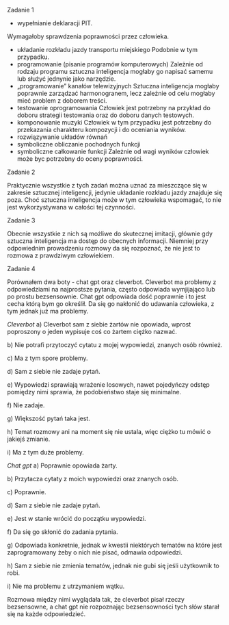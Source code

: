Zadanie 1

* wypełnianie deklaracji PIT.
  
Wymagałoby sprawdzenia poprawności przez człowieka.
* układanie rozkładu jazdy transportu miejskiego
Podobnie w tym przypadku.
* programowanie (pisanie programów komputerowych)
Zależnie od rodzaju programu sztuczna inteligencja mogłaby go napisać samemu lub służyć jednynie jako narzędzie.
* „programowanie” kanałów telewizyjnych
Sztuczna inteligencja mogłaby poprawnie zarządzać harmonogranem, lecz zależnie od celu mogłaby mieć problem z doborem treści.
* testowanie oprogramowania
Człowiek jest potrzebny na przykład do doboru strategii testowania oraz do doboru danych testowych.
* komponowanie muzyki
Człowiek w tym przypadku jest potrzebny do przekazania charakteru kompozycji i do oceniania wyników.
* rozwiązywanie układów równań
* symboliczne obliczanie pochodnych funkcji
* symboliczne całkowanie funkcji
Zależnie od wagi wyników człowiek może byc potrzebny do oceny poprawności.


Zadanie 2

Praktycznie wszystkie z tych zadań można uznać za mieszczące się w zakresie sztucznej inteligencji, jedynie układanie rozkładu jazdy
znajduje się poza. Choć sztuczna inteligencja może w tym człowieka wspomagać, to nie jest wykorzystywana w całości tej czynności.


Zadanie 3

Obecnie wszystkie z nich są możliwe do skutecznej imitacji, głównie gdy sztuczna inteligencja ma dostęp do obecnych informacji. Niemniej
przy odpowiednim prowadzeniu rozmowy da się rozpoznać, że nie jest to rozmowa z prawdziwym człowiekiem.

Zadanie 4

Porównałem dwa boty - chat gpt oraz cleverbot. Cleverbot ma problemy z odpowiedziami na najprostsze pytania, często odpowiada wymjijająco 
lub po prostu bezsensownie. Chat gpt odpowiada dość poprawnie i to jest cecha którą bym go określił. Da się go nakłonić do udawania człowieka,
z tym jednak już ma problemy.

*Cleverbot*
a) Cleverbot sam z siebie żartów nie opowiada, wprost poproszony o jeden wypisuje coś co żartem ciężko nazwać.

b) Nie potrafi przytoczyć cytatu z mojej wypowiedzi, znanych osób również.

c) Ma z tym spore problemy.

d) Sam z siebie nie zadaje pytań.

e) Wypowiedzi sprawiają wrażenie losowych, nawet pojedyńczy odstęp pomiędzy nimi sprawia, że podobieństwo staje się minimalne.

f) Nie zadaje.

g) Większość pytań taka jest.

h) Temat rozmowy ani na moment się nie ustala, więc ciężko tu mówić o jakiejś zmianie.

i) Ma z tym duże problemy.

*Chat gpt*
a) Poprawnie opowiada żarty.

b) Przytacza cytaty z moich wypowiedzi oraz znanych osób.

c) Poprawnie.

d) Sam z siebie nie zadaje pytań.

e) Jest w stanie wrócić do początku wypowiedzi.

f) Da się go skłonić do zadania pytania.

g) Odpowiada konkretnie, jednak w kwestii niektórych tematów na które jest zaprogramowany żeby o nich nie pisać, odmawia odpowiedzi.

h) Sam z siebie nie zmienia tematów, jednak nie gubi się jeśli użytkownik to robi.

i) Nie ma problemu z utrzymaniem wątku.


Rozmowa między nimi wyglądała tak, że cleverbot pisał rzeczy bezsensowne, a chat gpt nie rozpoznając bezsensowności tych słów starał się 
na każde odpowiedzieć.
